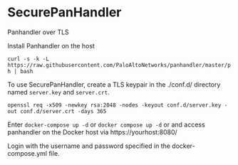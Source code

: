 # SecurePanHandler
Panhandler over TLS

Install Panhandler on the host

```curl -s -k -L https://raw.githubusercontent.com/PaloAltoNetworks/panhandler/master/ph | bash```

To use SecurePanHandler, create a TLS keypair in the ./conf.d/ directory named `server.key` and `server.crt`.

```openssl req -x509 -newkey rsa:2048 -nodes -keyout conf.d/server.key -out conf.d/server.crt -days 365```

Enter `docker-compose up -d` or `docker compose up -d` or  and access panhandler on the Docker host via https://yourhost:8080/

Login with the username and password specified in the docker-compose.yml file.
